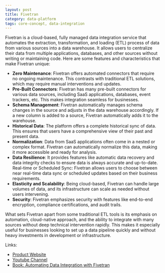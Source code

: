 ```yaml
---
layout: post
title: Fivetran
category: data-platform
tags: core-concept, data-integration
---
```



Fivetran is a cloud-based, fully managed data integration service that automates the extraction, transformation, and loading (ETL) process of data from various sources into a data warehouse. It allows users to centralize their data from multiple applications, databases, and other sources without writing or maintaining code. Here are some features and characteristics that make Fivetran unique:
- **Zero Maintenance**: Fivetran offers automated connectors that require no ongoing maintenance. This contrasts with traditional ETL solutions, which may require manual interventions and updates.
- **Pre-Built Connectors**: Fivetran has many pre-built connectors for various data sources, including SaaS applications, databases, event trackers, etc. This makes integration seamless for businesses.
- **Schema Management**: Fivetran automatically manages schema changes in the source and adjusts in the data warehouse accordingly. If a new column is added to a source, Fivetran automatically adds it to the warehouse.
- **Historical Data**: The platform offers a complete historical sync of data. This ensures that users have a comprehensive view of their past and present data.
- **Normalization**: Data from SaaS applications often come in a nested or complex format. Fivetran can automatically normalize this data, making it more accessible and ready for analysis.
- **Data Resilience**: It provides features like automatic data recovery and data integrity checks to ensure data is always accurate and up-to-date.
Real-time or Scheduled Sync: Fivetran allows users to choose between near real-time data sync or scheduled updates based on their business requirements.
- **Elasticity and Scalability**: Being cloud-based, Fivetran can handle large volumes of data, and its infrastructure can scale as needed without users intervening.
- **Security**: Fivetran emphasizes security with features like end-to-end encryption, compliance certifications, and audit trails.

What sets Fivetran apart from some traditional ETL tools is its emphasis on automation, cloud-native approach, and the ability to integrate with many sources without deep technical intervention rapidly. This makes it especially useful for businesses looking to set up a data pipeline quickly and without heavy investments in development or infrastructure.

Links:
- [Product Website](https://www.fivetran.com/)
- [Youtube Channel](https://www.youtube.com/@Fivetran/videos)
- [Book: Automating Data Integration with Fivetran](https://www.amazon.in/Automating-Data-Integration-Fivetran-destination/dp/1801079579)